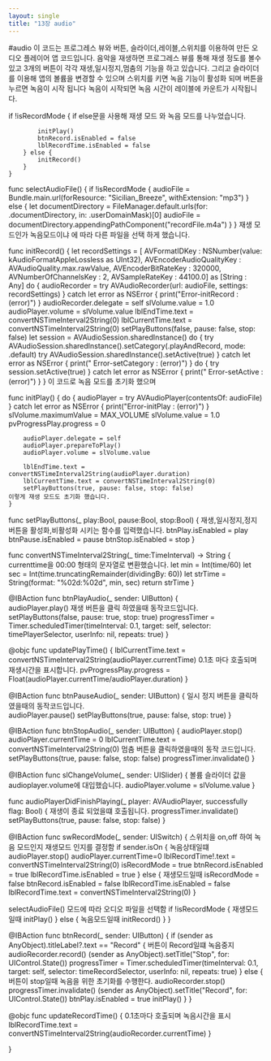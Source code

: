 ```yaml
---
layout: single
title: "13장 audio"
---
```

#audio
이 코드는 프로그레스 뷰와 버튼, 슬라이더,레이블,스위치를 이용하여 만든 오디오 플레이어 앱 코드입니다. 
음악을 재생하면 프로그레스 뷰를 통해 재생 정도를 볼수있고 3개의 버튼이 각각 재생,일시정지,멈춤의 기능을 하고 있습니다. 
그리고 슬라이더를 이용해 앱의 볼륨을 변경할 수 있으며 스위치를 키면 녹음 기능이 활성화 되며 버튼을 누르면 녹음이 시작 됩니다 
녹음이 시작되면 녹음 시간이 레이블에 카운트가 시작됩니다. 



if !isRecordMode {                                              if else문을 사용해 재생 모드 와 녹음 모드를 나누었습니다.

            initPlay()
            btnRecord.isEnabled = false
            lblRecordTime.isEnabled = false
        } else {
            initRecord()
        }
    }    





func selectAudioFile() {
        if !isRecordMode {
            audioFile = Bundle.main.url(forResource: "Sicilian_Breeze", withExtension: "mp3")
        } else {
            let documentDirectory = FileManager.default.urls(for: .documentDirectory, in: .userDomainMask)[0]
            audioFile = documentDirectory.appendingPathComponent("recordFile.m4a")
        }
    }                                                   재생 모드인가 녹음모드이냐 에 따라 다른 파일을 선택 하게 했습니다.





func initRecord() {
        let recordSettings = [
        AVFormatIDKey : NSNumber(value: kAudioFormatAppleLossless as UInt32),
        AVEncoderAudioQualityKey : AVAudioQuality.max.rawValue,
        AVEncoderBitRateKey : 320000,
        AVNumberOfChannelsKey : 2,
        AVSampleRateKey : 44100.0] as [String : Any]
        do {
            audioRecorder = try AVAudioRecorder(url: audioFile, settings: recordSettings)
        } catch let error as NSError {
            print("Error-initRecord : \(error)")
        }
        audioRecorder.delegate = self
        slVolume.value = 1.0
        audioPlayer.volume = slVolume.value
        lblEndTime.text = convertNSTimeInterval2String(0)
        lblCurrentTime.text = convertNSTimeInterval2String(0)
        setPlayButtons(false, pause: false, stop: false)
        let session = AVAudioSession.sharedInstance()
        do {
            try AVAudioSession.sharedInstance().setCategory(.playAndRecord, mode: .default)
            try AVAudioSession.sharedInstance().setActive(true)
        } catch let error as NSError {
            print(" Error-setCategory : \(error)")
        }
        do {
            try session.setActive(true)
        } catch let error as NSError {
            print(" Error-setActive : \(error)")
        }
    }                                                                                                이 코드로 녹음 모드를 초기화 했으며


func initPlay() {
        do {
            audioPlayer = try AVAudioPlayer(contentsOf: audioFile)
        } catch let error as NSError {
            print("Error-initPlay : \(error)")
        }
        slVolume.maximumValue = MAX_VOLUME
        slVolume.value = 1.0
        pvProgressPlay.progress = 0
        
        audioPlayer.delegate = self
        audioPlayer.prepareToPlay()
        audioPlayer.volume = slVolume.value
        
        lblEndTime.text = convertNSTimeInterval2String(audioPlayer.duration)
        lblCurrentTime.text = convertNSTimeInterval2String(0)
        setPlayButtons(true, pause: false, stop: false)                                           이렇게 재생 모드도 초기화 했습니다.
    }




 func setPlayButtons(_ play:Bool, pause:Bool, stop:Bool) {                          재생,일시정지,정지 버튼을 활성화,비활성화 시키는 함수를 입력했습니다. 
        btnPlay.isEnabled = play
        btnPause.isEnabled = pause
        btnStop.isEnabled = stop
    }


func convertNSTimeInterval2String(_ time:TimeInterval) -> String {                               currenttime을 00:00 형태의 문자열로 변환했습니다.
        let min = Int(time/60)
        let sec = Int(time.truncatingRemainder(dividingBy: 60))
        let strTime = String(format: "%02d:%02d", min, sec)
        return strTime
    }


 @IBAction func btnPlayAudio(_ sender: UIButton) {         
        audioPlayer.play()                                                                  재생 버튼을 클릭 하였을때 동작코드입니다.
        setPlayButtons(false, pause: true, stop: true)
        progressTimer = Timer.scheduledTimer(timeInterval: 0.1, target: self, selector: timePlayerSelector, userInfo: nil, repeats: true)
    }







   @objc func updatePlayTime() {
        lblCurrentTime.text = convertNSTimeInterval2String(audioPlayer.currentTime)              0.1초 마다 호출되며 재생시간을 표시합니다.
        pvProgressPlay.progress = Float(audioPlayer.currentTime/audioPlayer.duration)
    }






@IBAction func btnPauseAudio(_ sender: UIButton) {                                        일시 정지 버튼을 클릭하였을때의 동작코드입니다.     
        audioPlayer.pause()
        setPlayButtons(true, pause: false, stop: true)
    }



@IBAction func btnStopAudio(_ sender: UIButton) {
        audioPlayer.stop()
        audioPlayer.currentTime = 0
        lblCurrentTime.text = convertNSTimeInterval2String(0)                멈춤 버튼을 클릭하였을때의 동작 코드입니다.
        setPlayButtons(true, pause: false, stop: false)
        progressTimer.invalidate()
    }

 @IBAction func slChangeVolume(_ sender: UISlider) {            볼륨 슬라이더 값을 audioplayer.volume에 대입했습니다.
        audioPlayer.volume = slVolume.value
    }

 func audioPlayerDidFinishPlaying(_ player: AVAudioPlayer, successfully flag: Bool) {      재생이 종료 되었을떄 호출됩니다.
        progressTimer.invalidate()
        setPlayButtons(true, pause: false, stop: false)
    }


@IBAction func swRecordMode(_ sender: UISwitch) {             스위치을 on,off 하여 녹음 모드인지 재생모드 인지를 결정함
        if sender.isOn {          녹음상태일떄
            audioPlayer.stop()
            audioPlayer.currentTime=0
            lblRecordTime!.text = convertNSTimeInterval2String(0)
            isRecordMode = true
            btnRecord.isEnabled = true
            lblRecordTime.isEnabled = true
        } else {       재생모드일때
            isRecordMode = false
            btnRecord.isEnabled = false
            lblRecordTime.isEnabled = false
            lblRecordTime.text = convertNSTimeInterval2String(0)
        }

selectAudioFile()                 모드에 따라 오디오 파일을 선택함
        if !isRecordMode {       재생모드일때
            initPlay()
        } else {                      녹음모드일때
            initRecord()
        }
    }

 @IBAction func btnRecord(_ sender: UIButton) {
        if (sender as AnyObject).titleLabel?.text == "Record" { 버튼이 Record일떄 녹음중지
            audioRecorder.record()
            (sender as AnyObject).setTitle("Stop", for: UIControl.State())
            progressTimer = Timer.scheduledTimer(timeInterval: 0.1, target: self, selector: timeRecordSelector, userInfo: nil, repeats: true)
        } else {                                   버튼이 stop일때 녹음을 위한 초기화를 수행한다.
            audioRecorder.stop()
            progressTimer.invalidate()
            (sender as AnyObject).setTitle("Record", for: UIControl.State())
            btnPlay.isEnabled = true
            initPlay()
        }
    }

@objc func updateRecordTime() {  0.1초마다 호출되며 녹음시간을 표시
        lblRecordTime.text = convertNSTimeInterval2String(audioRecorder.currentTime)
    }
    

}

